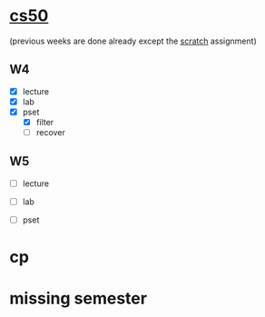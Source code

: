 # [cs50](https://cs50.harvard.edu/x/2022/)
(previous weeks are done already except the [scratch](https://cs50.harvard.edu/x/2022/psets/0/) assignment)  
## W4  
- [x] lecture  
- [x] lab  
- [x] pset  
    - [x] filter  
    - [ ] recover  
## W5  
- [ ] lecture  
- [ ] lab  
- [ ] pset  




# cp  


# missing semester  

